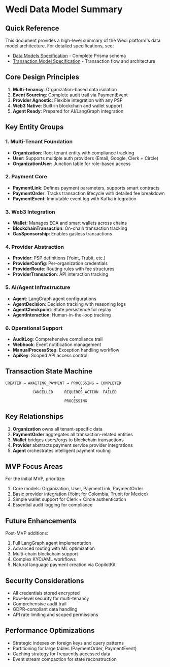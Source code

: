 # Wedi Data Model Summary

## Quick Reference

This document provides a high-level summary of the Wedi platform's data model architecture. For detailed specifications, see:
- [Data Models Specification](./data-models-specification.md) - Complete Prisma schema
- [Transaction Model Specification](./transaction-model-specification.md) - Transaction flow and architecture

## Core Design Principles

1. **Multi-tenancy**: Organization-based data isolation
2. **Event Sourcing**: Complete audit trail via PaymentEvent
3. **Provider Agnostic**: Flexible integration with any PSP
4. **Web3 Native**: Built-in blockchain and wallet support
5. **Agent Ready**: Prepared for AI/LangGraph integration

## Key Entity Groups

### 1. Multi-Tenant Foundation
- **Organization**: Root tenant entity with compliance tracking
- **User**: Supports multiple auth providers (Email, Google, Clerk + Circle)
- **OrganizationUser**: Junction table for role-based access

### 2. Payment Core
- **PaymentLink**: Defines payment parameters, supports smart contracts
- **PaymentOrder**: Tracks transaction lifecycle with detailed fee breakdown
- **PaymentEvent**: Immutable event log with Kafka integration

### 3. Web3 Integration
- **Wallet**: Manages EOA and smart wallets across chains
- **BlockchainTransaction**: On-chain transaction tracking
- **GasSponsorship**: Enables gasless transactions

### 4. Provider Abstraction
- **Provider**: PSP definitions (Yoint, Trubit, etc.)
- **ProviderConfig**: Per-organization credentials
- **ProviderRoute**: Routing rules with fee structures
- **ProviderTransaction**: API interaction tracking

### 5. AI/Agent Infrastructure
- **Agent**: LangGraph agent configurations
- **AgentDecision**: Decision tracking with reasoning logs
- **AgentCheckpoint**: State persistence for replay
- **AgentInteraction**: Human-in-the-loop tracking

### 6. Operational Support
- **AuditLog**: Comprehensive compliance trail
- **Webhook**: Event notification management
- **ManualProcessStep**: Exception handling workflow
- **ApiKey**: Scoped API access control

## Transaction State Machine

```
CREATED → AWAITING_PAYMENT → PROCESSING → COMPLETED
                ↓                ↓           ↓
            CANCELLED     REQUIRES_ACTION  FAILED
                              ↓
                          PROCESSING
```

## Key Relationships

1. **Organization** owns all tenant-specific data
2. **PaymentOrder** aggregates all transaction-related entities
3. **Wallet** bridges users/orgs to blockchain transactions
4. **Provider** abstracts payment service provider integrations
5. **Agent** orchestrates intelligent payment routing

## MVP Focus Areas

For the initial MVP, prioritize:
1. Core models: Organization, User, PaymentLink, PaymentOrder
2. Basic provider integration (Yoint for Colombia, Trubit for Mexico)
3. Simple wallet support for Clerk + Circle authentication
4. Essential audit logging for compliance

## Future Enhancements

Post-MVP additions:
1. Full LangGraph agent implementation
2. Advanced routing with ML optimization
3. Multi-chain blockchain support
4. Complex KYC/AML workflows
5. Natural language payment creation via CopilotKit

## Security Considerations

- All credentials stored encrypted
- Row-level security for multi-tenancy
- Comprehensive audit trail
- GDPR-compliant data handling
- API rate limiting and scoped permissions

## Performance Optimizations

- Strategic indexes on foreign keys and query patterns
- Partitioning for large tables (PaymentOrder, PaymentEvent)
- Caching strategy for frequently accessed data
- Event stream compaction for state reconstruction 